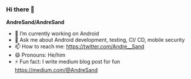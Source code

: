 ### Hi there 👋


**AndreSand/AndreSand** 


- 🔭 I’m currently working on Android 
- 💬 Ask me about Android development, testing, CI/ CD, mobile security
- 📫 How to reach me: https://twitter.com/Andre__Sand
- 😄 Pronouns: He/him
- ⚡ Fun fact: I write medium blog post for fun https://medium.com/@AndreSand



